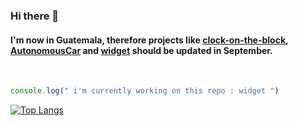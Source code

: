 ### Hi there 👋
#### I'm now in Guatemala, therefore projects like [clock-on-the-block](https://github.com/felop/clock-on-the-block), [AutonomousCar](https://github.com/felop/AutonomousCar) and [widget](https://github.com/felop/widget) should be updated in September.
<br/>

```javascript
console.log(" i'm currently working on this repo : widget ")
```

[![Top Langs](https://github-readme-stats.vercel.app/api/top-langs/?username=felop&layout=compact&hide=javascript&theme=tokyonight)](https://github.com/anuraghazra/github-readme-stats)
